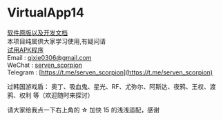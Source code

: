 # VirtualApp14
 [软件原版以及开发文档 ](https://github.com/asLody/VirtualApp)<br>
本项目纯属供大家学习使用,有疑问请 <br>
[ 试用APK程序 ](https://github.com/ServenScorpion/VirtualApp/blob/master/release/app-2.3.2.apk)<br>
Email  : qixie0306@gmail.com  <br>
WeChat : [serven_scorpion](serven_scorpion) <br>
Telegram : [https://t.me/serven_scorpion](https://t.me/serven_scorpion) <br>


过韩国游戏盾：
奥丁、吸血鬼、星光、RF、尤弥尔、阿斯达、夜鸦、王权、渡鸦、权利 等（欢迎随时来探讨）

请大家给我点一下右上角的 ☆ 加快 15 的浅浅适配，感谢
